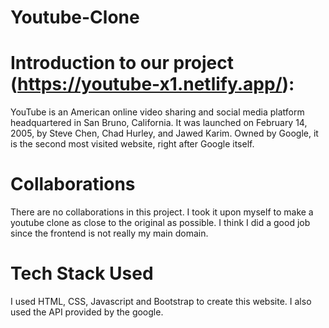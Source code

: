 # Youtube-Clone

# Introduction to our project (https://youtube-x1.netlify.app/):
YouTube is an American online video sharing and social media platform headquartered in San Bruno, California. It was launched on February 14, 2005, by Steve Chen, Chad Hurley, and Jawed Karim. Owned by Google, it is the second most visited website, right after Google itself. 

# Collaborations
There are no collaborations in this project. I took it upon myself to make a youtube clone as close to the original as possible. I think I did a good job since the frontend is not really my main domain. 

# Tech Stack Used
I used HTML, CSS, Javascript and Bootstrap to create this website. I also used the API provided by the google.
